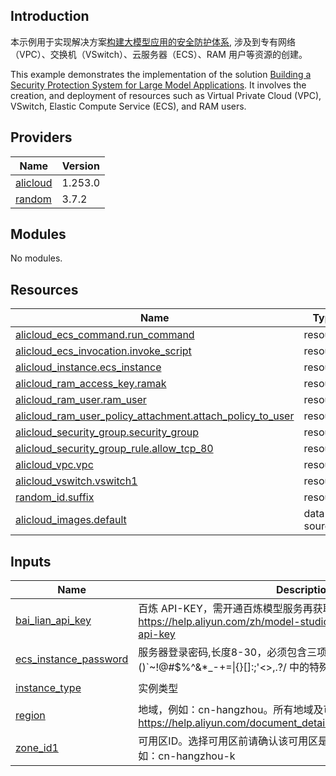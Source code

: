 ## Introduction

<!-- DOCS_DESCRIPTION_CN -->
本示例用于实现解决方案[构建大模型应用的安全防护体系](https://www.aliyun.com/solution/tech-solution/build-large-model-application-security-system), 涉及到专有网络（VPC）、交换机（VSwitch）、云服务器（ECS）、RAM 用户等资源的创建。
<!-- DOCS_DESCRIPTION_CN -->

<!-- DOCS_DESCRIPTION_EN -->
This example demonstrates the implementation of the solution [Building a Security Protection System for Large Model Applications](https://www.aliyun.com/solution/tech-solution/build-large-model-application-security-system). It involves the creation, and deployment of resources such as Virtual Private Cloud (VPC), VSwitch, Elastic Compute Service (ECS), and RAM users.
<!-- DOCS_DESCRIPTION_EN -->


<!-- BEGIN_TF_DOCS -->
## Providers

| Name | Version |
|------|---------|
| <a name="provider_alicloud"></a> [alicloud](#provider\_alicloud) | 1.253.0 |
| <a name="provider_random"></a> [random](#provider\_random) | 3.7.2 |

## Modules

No modules.

## Resources

| Name | Type |
|------|------|
| [alicloud_ecs_command.run_command](https://registry.terraform.io/providers/aliyun/alicloud/latest/docs/resources/ecs_command) | resource |
| [alicloud_ecs_invocation.invoke_script](https://registry.terraform.io/providers/aliyun/alicloud/latest/docs/resources/ecs_invocation) | resource |
| [alicloud_instance.ecs_instance](https://registry.terraform.io/providers/aliyun/alicloud/latest/docs/resources/instance) | resource |
| [alicloud_ram_access_key.ramak](https://registry.terraform.io/providers/aliyun/alicloud/latest/docs/resources/ram_access_key) | resource |
| [alicloud_ram_user.ram_user](https://registry.terraform.io/providers/aliyun/alicloud/latest/docs/resources/ram_user) | resource |
| [alicloud_ram_user_policy_attachment.attach_policy_to_user](https://registry.terraform.io/providers/aliyun/alicloud/latest/docs/resources/ram_user_policy_attachment) | resource |
| [alicloud_security_group.security_group](https://registry.terraform.io/providers/aliyun/alicloud/latest/docs/resources/security_group) | resource |
| [alicloud_security_group_rule.allow_tcp_80](https://registry.terraform.io/providers/aliyun/alicloud/latest/docs/resources/security_group_rule) | resource |
| [alicloud_vpc.vpc](https://registry.terraform.io/providers/aliyun/alicloud/latest/docs/resources/vpc) | resource |
| [alicloud_vswitch.vswitch1](https://registry.terraform.io/providers/aliyun/alicloud/latest/docs/resources/vswitch) | resource |
| [random_id.suffix](https://registry.terraform.io/providers/hashicorp/random/latest/docs/resources/id) | resource |
| [alicloud_images.default](https://registry.terraform.io/providers/aliyun/alicloud/latest/docs/data-sources/images) | data source |

## Inputs

| Name | Description | Type | Default | Required |
|------|-------------|------|---------|:--------:|
| <a name="input_bai_lian_api_key"></a> [bai\_lian\_api\_key](#input\_bai\_lian\_api\_key) | 百炼 API-KEY，需开通百炼模型服务再获取 API-KEY，详情请参考：https://help.aliyun.com/zh/model-studio/developer-reference/get-api-key | `string` | n/a | yes |
| <a name="input_ecs_instance_password"></a> [ecs\_instance\_password](#input\_ecs\_instance\_password) | 服务器登录密码,长度8-30，必须包含三项（大写字母、小写字母、数字、 ()\`~!@#$%^&*_-+=\|{}[]:;'<>,.?/ 中的特殊符号） | `string` | n/a | yes |
| <a name="input_instance_type"></a> [instance\_type](#input\_instance\_type) | 实例类型 | `string` | `"ecs.e-c1m2.large"` | no |
| <a name="input_region"></a> [region](#input\_region) | 地域，例如：cn-hangzhou。所有地域及可用区请参见文档：https://help.aliyun.com/document_detail/40654.html#09f1dc16b0uke | `string` | `"cn-hangzhou"` | no |
| <a name="input_zone_id1"></a> [zone\_id1](#input\_zone\_id1) | 可用区ID。选择可用区前请确认该可用区是否支持创建ECS资源的规格。例如：cn-hangzhou-k | `string` | `"cn-hangzhou-k"` | no |
<!-- END_TF_DOCS -->
